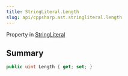 ```yaml
---
title: StringLiteral.Length
slug: api/cppsharp.ast.stringliteral.length
---
```

Property in [StringLiteral](/api/cppsharp/ast/stringliteral)

## Summary



```csharp
public uint Length { get; set; }
```

